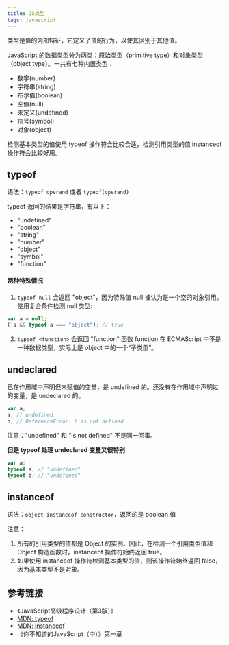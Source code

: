```yaml
---
title: JS类型
tags: javascript
---
```

类型是值的内部特征，它定义了值的行为，以使其区别于其他值。

JavaScript 的数据类型分为两类：原始类型（primitive type）和对象类型（object type）。一共有七种内置类型：
- 数字(number)
- 字符串(string)
- 布尔值(boolean)
- 空值(null)
- 未定义(undefined)
- 符号(symbol)
- 对象(object)

检测基本类型的值使用 typeof 操作符会比较合适，检测引用类型的值 instanceof 操作符会比较好用。

## typeof
语法：`typeof operand` 或者 `typeof(operand)`

typeof 返回的结果是字符串，有以下：
- "undefined"
- "boolean"
- "string"
- "number"
- "object"
- "symbol"
- "function"

#### 两种特殊情况
1. `typeof null` 会返回 "object"，因为特殊值 null 被认为是一个空的对象引用。  
使用复合条件检测 null 类型:
```js
var a = null;
(!a && typeof a === "object"); // true
```

2. `typeof <function>` 会返回 "function"
函数 function 在 ECMAScript 中不是一种数据类型，实际上是 object 中的一个“子类型”。

## undeclared
已在作用域中声明但未赋值的变量，是 undefined 的。还没有在作用域中声明过的变量，是 undeclared 的。
```js
var a;
a; // undefined
b; // ReferenceError: b is not defined
```
注意："undefined" 和 "is not defined" 不是同一回事。

**但是 typeof 处理 undeclared 变量又很特别**
```js
var a;
typeof a; // "undefined"
typeof b; // "undefined"
```

## instanceof
语法：`object instanceof constructor`，返回的是 boolean 值  

注意：
  1. 所有的引用类型的值都是 Object 的实例。因此，在检测一个引用类型值和 Object 构造函数时，instanceof 操作符始终返回 true。
  2. 如果使用 instanceof 操作符检测基本类型的值，则该操作符始终返回 false，因为基本类型不是对象。

## 参考链接
- 《JavaScript高级程序设计（第3版）》
- [MDN: typeof](https://developer.mozilla.org/en-US/docs/Web/JavaScript/Reference/Operators/typeof)
- [MDN: instanceof](https://developer.mozilla.org/en-US/docs/Web/JavaScript/Reference/Operators/instanceof)
- 《你不知道的JavaScript（中）》第一章 